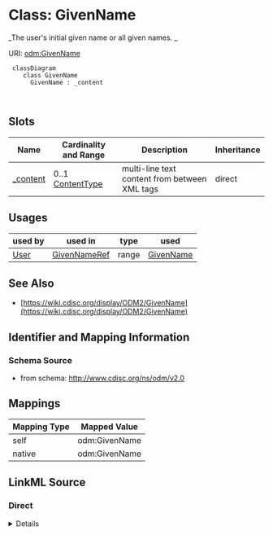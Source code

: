 # Class: GivenName


_The user's initial given name or all given names. _





URI: [odm:GivenName](http://www.cdisc.org/ns/odm/v2.0/GivenName)



```mermaid
 classDiagram
    class GivenName
      GivenName : _content
        
      
```




<!-- no inheritance hierarchy -->


## Slots

| Name | Cardinality and Range | Description | Inheritance |
| ---  | --- | --- | --- |
| [_content](_content.md) | 0..1 <br/> [ContentType](ContentType.md) | multi-line text content from between XML tags | direct |





## Usages

| used by | used in | type | used |
| ---  | --- | --- | --- |
| [User](User.md) | [GivenNameRef](GivenNameRef.md) | range | [GivenName](GivenName.md) |






## See Also

* [https://wiki.cdisc.org/display/ODM2/GivenName](https://wiki.cdisc.org/display/ODM2/GivenName)

## Identifier and Mapping Information







### Schema Source


* from schema: http://www.cdisc.org/ns/odm/v2.0





## Mappings

| Mapping Type | Mapped Value |
| ---  | ---  |
| self | odm:GivenName |
| native | odm:GivenName |





## LinkML Source

<!-- TODO: investigate https://stackoverflow.com/questions/37606292/how-to-create-tabbed-code-blocks-in-mkdocs-or-sphinx -->

### Direct

<details>
```yaml
name: GivenName
description: 'The user''s initial given name or all given names. '
from_schema: http://www.cdisc.org/ns/odm/v2.0
see_also:
- https://wiki.cdisc.org/display/ODM2/GivenName
slots:
- _content
slot_usage:
  range:
    name: range
    id_prefixes:
    - text
class_uri: odm:GivenName

```
</details>

### Induced

<details>
```yaml
name: GivenName
description: 'The user''s initial given name or all given names. '
from_schema: http://www.cdisc.org/ns/odm/v2.0
see_also:
- https://wiki.cdisc.org/display/ODM2/GivenName
slot_usage:
  range:
    name: range
    id_prefixes:
    - text
attributes:
  name: _content
  description: multi-line text content from between XML tags
  from_schema: http://www.cdisc.org/ns/odm/v2.0
  rank: 1000
  alias: _content
  owner: GivenName
  domain_of:
  - TranslatedText
  - CheckValue
  - Code
  - WorkflowEnd
  - UserName
  - Prefix
  - Suffix
  - FullName
  - GivenName
  - FamilyName
  - StreetName
  - HouseNumber
  - City
  - StateProv
  - Country
  - PostalCode
  - OtherText
  - Meaning
  - LegalReason
  - DateTimeStamp
  - ReasonForChange
  - SourceID
  - FlagValue
  - FlagType
  - Value
  range: _contentType
  inlined: true
class_uri: odm:GivenName

```
</details>